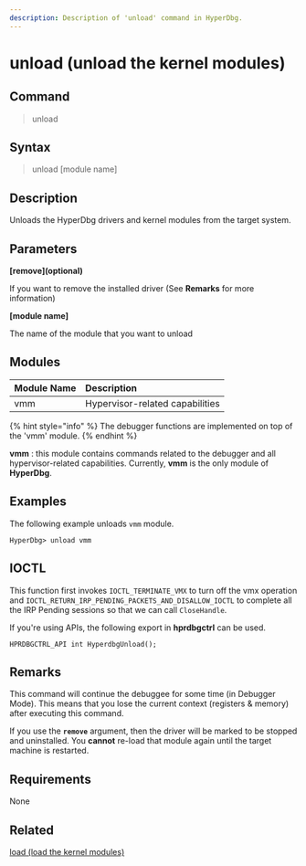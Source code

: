 ```yaml
---
description: Description of 'unload' command in HyperDbg.
---
```


# unload \(unload the kernel modules\)

## Command

> unload

## Syntax

> unload \[module name\]

## Description

Unloads the HyperDbg drivers and kernel modules from the target system.

## Parameters

**\[remove\]\(optional\)**

If you want to remove the installed driver \(See **Remarks** for more information\)


**\[module name\]**

The name of the module that you want to unload

## Modules

| Module Name | Description |
| :--- | :--- |
| vmm | Hypervisor-related capabilities |

{% hint style="info" %}
The debugger functions are implemented on top of the 'vmm' module.
{% endhint %}

**vmm** : this module contains commands related to the debugger and all hypervisor-related capabilities. Currently, **vmm** is the only module of **HyperDbg**.

## Examples

The following example unloads `vmm` module.

```text
HyperDbg> unload vmm
```

## IOCTL

This function first invokes `IOCTL_TERMINATE_VMX` to turn off the vmx operation and `IOCTL_RETURN_IRP_PENDING_PACKETS_AND_DISALLOW_IOCTL` to complete all the IRP Pending sessions so that we can call `CloseHandle`.

If you're using APIs, the following export in **hprdbgctrl** can be used.

```text
HPRDBGCTRL_API int HyperdbgUnload();
```

## **Remarks**

This command will continue the debuggee for some time \(in Debugger Mode\). This means that you lose the current context \(registers & memory\) after executing this command.

If you use the **`remove`** argument, then the driver will be marked to be stopped and uninstalled. You **cannot** re-load that module again until the target machine is restarted.

## Requirements

None

## Related

[load \(load the kernel modules\)](https://docs.hyperdbg.org/commands/debugging-commands/load)

